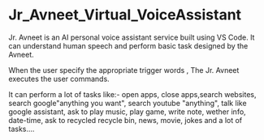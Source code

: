 # Jr_Avneet_Virtual_VoiceAssistant
Jr. Avneet is an AI personal voice assistant service built using VS Code. It can understand human speech and perform basic task designed by the Avneet.

When the user specify the appropriate trigger words , The Jr. Avneet executes the user commands.

It can perform a lot of tasks like:- open apps, close apps,search websites, search google"anything you want", search youtube "anything", talk like google assistant,
ask to play music, play game, write note, wether info, date-time, ask to recycled recycle bin, news, movie, jokes and a lot of  tasks....

